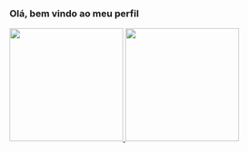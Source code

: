 ### Olá, bem vindo ao meu perfil
<!--
- 🔭 I’m currently working on ...
- 🌱 I’m currently learning ...
- 👯 I’m looking to collaborate on ...
- 🤔 I’m looking for help with ...
- 💬 Ask me about ...
- 📫 How to reach me: ...
- 😄 Pronouns: ...
- ⚡ Fun fact: ...
-->
 <div>
  <a href="https://github.com/ThiagoBmg">
  <img height="200em" src="https://github-readme-stats.vercel.app/api?username=ThiagoBmg&show_icons=true&theme=dracula&include_all_commits=true&count_private=true"/>
  <img height="200em" src="https://github-readme-stats.vercel.app/api/top-langs/?username=ThiagoBmg&layout=compact&langs_count=7&theme=dracula"/>
</div>
